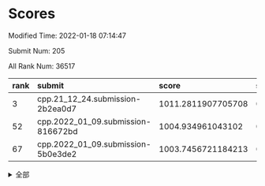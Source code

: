 # Scores

Modified Time: 2022-01-18 07:14:47

Submit Num: 205

All Rank Num: 36517

| rank |               submit               |       score        |       sigma        | pk_num |
| :--- | :--------------------------------- | :----------------- | :----------------- | :----- |
| 3    | cpp.21_12_24.submission-2b2ea0d7   | 1011.2811907705708 | 0.7703226160185674 | 717    |
| 52   | cpp.2022_01_09.submission-816672bd | 1004.934961043102  | 0.7202486640969805 | 712    |
| 67   | cpp.2022_01_09.submission-5b0e3de2 | 1003.7456721184213 | 0.7178727075654856 | 713    |


<details>
<summary>全部</summary>

| rank |                 submit                 |       score        |       sigma        | pk_num |
| :--- | :------------------------------------- | :----------------- | :----------------- | :----- |
| 1    | gobigger.level_3.submission_level_3_49 | 1011.5365369971616 | 0.7730632782232183 | 713    |
| 2    | gobigger.level_3.submission_level_3_16 | 1011.3261655742269 | 0.7887943085601501 | 713    |
| 3    | cpp.21_12_24.submission-2b2ea0d7       | 1011.2811907705708 | 0.7703226160185674 | 717    |
| 4    | gobigger.level_3.submission_level_3_13 | 1011.1662120575204 | 0.7733743489663925 | 713    |
| 5    | gobigger.level_3.submission_level_3_21 | 1011.1339475639398 | 0.7542339327848476 | 712    |
| 6    | gobigger.level_3.submission_level_3_10 | 1011.1174891225329 | 0.7745269062645925 | 715    |
| 7    | gobigger.level_3.submission_level_3_20 | 1011.0190079483078 | 0.7630641104602829 | 716    |
| 8    | gobigger.level_3.submission_level_3_43 | 1011.0084491101421 | 0.7777412199485622 | 712    |
| 9    | gobigger.level_3.submission_level_3_32 | 1010.9212461598948 | 0.7415964670593649 | 717    |
| 10   | gobigger.level_3.submission_level_3_47 | 1010.86654490124   | 0.7459135649210663 | 715    |
| 11   | gobigger.level_3.submission_level_3_45 | 1010.8254993759041 | 0.7805919343244803 | 710    |
| 12   | gobigger.level_3.submission_level_3_35 | 1010.7465964898395 | 0.7655397064137022 | 709    |
| 13   | gobigger.level_3.submission_level_3_18 | 1010.6445802727457 | 0.7791699972026981 | 712    |
| 14   | gobigger.level_3.submission_level_3_36 | 1010.5416423356797 | 0.7873203297157245 | 714    |
| 15   | gobigger.level_3.submission_level_3_12 | 1010.4733318700291 | 0.7589060287477908 | 717    |
| 16   | gobigger.level_3.submission_level_3_39 | 1010.3581873023007 | 0.7617777211998252 | 711    |
| 17   | gobigger.level_3.submission_level_3_4  | 1010.3463944608731 | 0.7675187839673905 | 714    |
| 18   | gobigger.level_3.submission_level_3_29 | 1010.3120760964266 | 0.7428418830804284 | 713    |
| 19   | gobigger.level_3.submission_level_3_0  | 1010.1092493380502 | 0.754272951244842  | 705    |
| 20   | gobigger.level_3.submission_level_3_8  | 1010.0716197274687 | 0.7757809965639595 | 713    |
| 21   | gobigger.level_3.submission_level_3_41 | 1010.0703681191941 | 0.7655995874680717 | 713    |
| 22   | gobigger.level_3.submission_level_3_9  | 1010.053691055425  | 0.7499348307808859 | 714    |
| 23   | gobigger.level_3.submission_level_3_33 | 1010.028603113423  | 0.7456223785931603 | 711    |
| 24   | gobigger.level_3.submission_level_3_44 | 1009.9531239582495 | 0.7841668079237633 | 710    |
| 25   | gobigger.level_3.submission_level_3_1  | 1009.8999994872872 | 0.7475966518837326 | 712    |
| 26   | gobigger.level_3.submission_level_3_24 | 1009.8509528295489 | 0.7687645051788662 | 714    |
| 27   | gobigger.level_3.submission_level_3_15 | 1009.835890591952  | 0.7579726758891292 | 715    |
| 28   | gobigger.level_3.submission_level_3_28 | 1009.7972614724944 | 0.7611047170125856 | 711    |
| 29   | gobigger.level_3.submission_level_3_38 | 1009.7079072665646 | 0.7633916563644869 | 707    |
| 30   | gobigger.level_3.submission_level_3_3  | 1009.6155508950154 | 0.7419117795323616 | 717    |
| 31   | gobigger.level_3.submission_level_3_31 | 1009.6152732171885 | 0.7720603284016224 | 711    |
| 32   | gobigger.level_3.submission_level_3_34 | 1009.6027551861049 | 0.7552393314608686 | 713    |
| 33   | gobigger.level_3.submission_level_3_17 | 1009.565163102504  | 0.7638302707047939 | 717    |
| 34   | gobigger.level_3.submission_level_3_30 | 1009.5000259709044 | 0.7520427221413932 | 714    |
| 35   | gobigger.level_3.submission_level_3_48 | 1009.353785642813  | 0.7709735263042657 | 712    |
| 36   | gobigger.level_3.submission_level_3_37 | 1009.3484332143008 | 0.7486474859701664 | 709    |
| 37   | gobigger.level_3.submission_level_3_27 | 1009.2473342313461 | 0.7647376463251673 | 711    |
| 38   | gobigger.level_3.submission_level_3_42 | 1009.2214543921966 | 0.7421617644116234 | 715    |
| 39   | gobigger.level_3.submission_level_3_5  | 1009.2018369311569 | 0.7514388972352679 | 713    |
| 40   | gobigger.level_3.submission_level_3_25 | 1008.944992557199  | 0.7664275270301094 | 707    |
| 41   | gobigger.level_3.submission_level_3_19 | 1008.9049711633801 | 0.7377396241663386 | 712    |
| 42   | gobigger.level_3.submission_level_3_40 | 1008.8130584809965 | 0.7855470267075091 | 717    |
| 43   | gobigger.level_3.submission_level_3_14 | 1008.7950998895128 | 0.7499055941891096 | 713    |
| 44   | gobigger.level_3.submission_level_3_7  | 1008.6632131588932 | 0.737493482507439  | 715    |
| 45   | gobigger.level_3.submission_level_3_11 | 1008.5242969611879 | 0.7465433515668187 | 712    |
| 46   | gobigger.level_3.submission_level_3_26 | 1008.4878044512083 | 0.744182010659682  | 711    |
| 47   | gobigger.level_3.submission_level_3_23 | 1008.3693293884003 | 0.7399142349558752 | 709    |
| 48   | gobigger.level_3.submission_level_3_6  | 1008.312979689971  | 0.7508408640928466 | 708    |
| 49   | gobigger.level_3.submission_level_3_2  | 1008.0491117463386 | 0.7373942798654782 | 714    |
| 50   | gobigger.level_3.submission_level_3_22 | 1007.9903140545567 | 0.741435320612613  | 711    |
| 51   | gobigger.level_3.submission_level_3_46 | 1007.8659363683265 | 0.7335804126206994 | 716    |
| 52   | cpp.2022_01_09.submission-816672bd     | 1004.934961043102  | 0.7202486640969805 | 712    |
| 53   | gobigger.level_1.submission_level_1_8  | 1004.7042370960577 | 0.7182060407341245 | 713    |
| 54   | gobigger.level_1.submission_level_1_24 | 1004.6144480307829 | 0.7177215072923462 | 712    |
| 55   | gobigger.level_1.submission_level_1_27 | 1004.5527825665808 | 0.7098892719343268 | 718    |
| 56   | gobigger.level_1.submission_level_1_48 | 1004.4981217915658 | 0.721359552751063  | 712    |
| 57   | gobigger.level_1.submission_level_1_47 | 1004.4361473980606 | 0.7245228574621815 | 710    |
| 58   | gobigger.level_1.submission_level_1_3  | 1004.4150135943964 | 0.7148872147698629 | 713    |
| 59   | gobigger.level_1.submission_level_1_20 | 1004.3565963516072 | 0.7165151250265138 | 714    |
| 60   | gobigger.level_1.submission_level_1_34 | 1004.2491573959638 | 0.72860572263039   | 709    |
| 61   | gobigger.level_1.submission_level_1_45 | 1004.1289403336416 | 0.7271324984509461 | 712    |
| 62   | gobigger.level_1.submission_level_1_41 | 1003.8443146803298 | 0.7084856218102035 | 715    |
| 63   | gobigger.level_1.submission_level_1_30 | 1003.8378430754605 | 0.7112682596497045 | 712    |
| 64   | gobigger.level_1.submission_level_1_14 | 1003.812469343781  | 0.7315420567859172 | 716    |
| 65   | gobigger.level_1.submission_level_1_44 | 1003.7944186881547 | 0.7019044676828267 | 711    |
| 66   | gobigger.level_1.submission_level_1_9  | 1003.7906500221806 | 0.7175313990486503 | 717    |
| 67   | cpp.2022_01_09.submission-5b0e3de2     | 1003.7456721184213 | 0.7178727075654856 | 713    |
| 68   | gobigger.level_1.submission_level_1_33 | 1003.7381001273807 | 0.7199231280376601 | 711    |
| 69   | gobigger.level_1.submission_level_1_13 | 1003.7023869204334 | 0.7107272996758922 | 717    |
| 70   | gobigger.level_1.submission_level_1_11 | 1003.6650111266279 | 0.7120472120809024 | 713    |
| 71   | gobigger.level_1.submission_level_1_42 | 1003.5596180121053 | 0.7091608193301938 | 716    |
| 72   | gobigger.level_1.submission_level_1_22 | 1003.5564918956977 | 0.7079833639476565 | 711    |
| 73   | gobigger.level_1.submission_level_1_4  | 1003.4905908796851 | 0.73501868034414   | 710    |
| 74   | gobigger.level_1.submission_level_1_0  | 1003.4749680746868 | 0.7035408202303823 | 713    |
| 75   | gobigger.level_1.submission_level_1_7  | 1003.4647794575255 | 0.7158482401872849 | 710    |
| 76   | gobigger.level_1.submission_level_1_15 | 1003.4418001814954 | 0.7144326368723447 | 710    |
| 77   | gobigger.level_1.submission_level_1_21 | 1003.3964747022611 | 0.7058250014404849 | 718    |
| 78   | gobigger.level_1.submission_level_1_40 | 1003.3357802516283 | 0.7078902154468119 | 713    |
| 79   | gobigger.level_1.submission_level_1_12 | 1003.2490556389578 | 0.7172400665270694 | 713    |
| 80   | gobigger.level_1.submission_level_1_31 | 1003.1917475012274 | 0.7120295563940449 | 718    |
| 81   | gobigger.level_1.submission_level_1_16 | 1003.1912153356697 | 0.729935886759291  | 709    |
| 82   | gobigger.level_1.submission_level_1_35 | 1003.1584504048586 | 0.7243515134034243 | 714    |
| 83   | gobigger.level_1.submission_level_1_6  | 1003.1191180801479 | 0.7186402410252133 | 719    |
| 84   | gobigger.level_1.submission_level_1_39 | 1003.1079688203039 | 0.7231679462037415 | 710    |
| 85   | gobigger.level_1.submission_level_1_1  | 1003.0632116095378 | 0.7159066276606624 | 714    |
| 86   | gobigger.level_1.submission_level_1_2  | 1003.0288479377083 | 0.7074394470302768 | 713    |
| 87   | gobigger.level_1.submission_level_1_23 | 1002.9883129213625 | 0.7157844390558323 | 713    |
| 88   | gobigger.level_1.submission_level_1_28 | 1002.9765734183707 | 0.7155434534885933 | 713    |
| 89   | gobigger.level_1.submission_level_1_43 | 1002.9704640685003 | 0.7029304538725992 | 716    |
| 90   | gobigger.level_1.submission_level_1_5  | 1002.8613320365644 | 0.7059195345581368 | 713    |
| 91   | gobigger.level_1.submission_level_1_18 | 1002.6957205654156 | 0.7232710154751616 | 710    |
| 92   | gobigger.level_1.submission_level_1_36 | 1002.6890908693491 | 0.701493983484657  | 710    |
| 93   | gobigger.level_1.submission_level_1_19 | 1002.5330705500654 | 0.7069253845178896 | 713    |
| 94   | gobigger.level_1.submission_level_1_49 | 1002.5306338171526 | 0.7125041026863245 | 707    |
| 95   | gobigger.level_1.submission_level_1_10 | 1002.5145576005591 | 0.6948353456813223 | 712    |
| 96   | gobigger.level_1.submission_level_1_25 | 1002.4925682224399 | 0.7173136837216177 | 710    |
| 97   | gobigger.level_1.submission_level_1_46 | 1002.4658032424472 | 0.7124425441974355 | 716    |
| 98   | gobigger.level_1.submission_level_1_37 | 1002.3863734536438 | 0.7186082406740824 | 716    |
| 99   | gobigger.level_1.submission_level_1_32 | 1002.2500527437204 | 0.7123706895205651 | 709    |
| 100  | gobigger.level_1.submission_level_1_38 | 1002.2281342440306 | 0.723300838695205  | 712    |
| 101  | gobigger.level_1.submission_level_1_26 | 1002.0595650850277 | 0.723256504754004  | 711    |
| 102  | gobigger.level_1.submission_level_1_17 | 1001.9653884726164 | 0.7033285515282583 | 714    |
| 103  | gobigger.level_1.submission_level_1_29 | 1001.5379393376604 | 0.7057089219020455 | 713    |
| 104  | gobigger.random.submission_random_9    | 997.4336627531665  | 0.7036866864587689 | 714    |
| 105  | gobigger.random.submission_random_30   | 997.1616659283557  | 0.7092480405881697 | 707    |
| 106  | gobigger.random.submission_random_31   | 997.0341929314311  | 0.7006454935432707 | 716    |
| 107  | gobigger.random.submission_random_23   | 996.9026079704573  | 0.6981177438078664 | 710    |
| 108  | gobigger.random.submission_random_36   | 996.8611485455162  | 0.6988879911975562 | 711    |
| 109  | gobigger.random.submission_random_10   | 996.8387218533959  | 0.7078697735261741 | 715    |
| 110  | gobigger.random.submission_random_35   | 996.8289144926858  | 0.7126886657318803 | 713    |
| 111  | gobigger.random.submission_random_33   | 996.5803242611041  | 0.7237544882791909 | 712    |
| 112  | gobigger.random.submission_random_2    | 996.53502731119    | 0.7145821909165914 | 717    |
| 113  | gobigger.random.submission_random_41   | 996.498395774832   | 0.7122048928206974 | 715    |
| 114  | gobigger.random.submission_random_11   | 996.345157225271   | 0.7051890305785042 | 716    |
| 115  | gobigger.random.submission_random_48   | 996.2631244406047  | 0.7187210639944408 | 715    |
| 116  | gobigger.random.submission_random_44   | 996.2501503589434  | 0.7126917919218523 | 713    |
| 117  | gobigger.random.submission_random_46   | 996.2237323523891  | 0.7134348439560877 | 710    |
| 118  | gobigger.random.submission_random_1    | 996.0917777193223  | 0.6967273066224009 | 708    |
| 119  | gobigger.random.submission_random_17   | 996.0266356041498  | 0.7035201182838552 | 709    |
| 120  | gobigger.random.submission_random_39   | 995.9893533416258  | 0.7099381609618057 | 716    |
| 121  | gobigger.random.submission_random_5    | 995.9885115692956  | 0.7167621074630024 | 715    |
| 122  | gobigger.random.submission_random_42   | 995.9389213910879  | 0.7128370939870136 | 709    |
| 123  | gobigger.random.submission_random_13   | 995.934227607178   | 0.7139751516635874 | 711    |
| 124  | gobigger.random.submission_random_19   | 995.9102165613062  | 0.7002776770654526 | 718    |
| 125  | gobigger.random.submission_random_7    | 995.8953602971894  | 0.7163269086969722 | 714    |
| 126  | gobigger.random.submission_random_0    | 995.8838316508528  | 0.7044862162582425 | 707    |
| 127  | gobigger.random.submission_random_47   | 995.8736511128911  | 0.7040347097279127 | 716    |
| 128  | gobigger.random.submission_random_22   | 995.8080241457     | 0.7022623415671697 | 719    |
| 129  | gobigger.random.submission_random_34   | 995.6870956036541  | 0.6962095928843918 | 714    |
| 130  | gobigger.random.submission_random_38   | 995.6632629720906  | 0.7291409455129575 | 710    |
| 131  | gobigger.random.submission_random_12   | 995.6482439442273  | 0.7044932644980461 | 712    |
| 132  | gobigger.random.submission_random_32   | 995.6096914222699  | 0.7146129836138303 | 706    |
| 133  | gobigger.random.submission_random_6    | 995.5981580987698  | 0.7144962793863404 | 713    |
| 134  | gobigger.random.submission_random_20   | 995.5827962564716  | 0.7041149135200557 | 709    |
| 135  | gobigger.random.submission_random_43   | 995.5729279863376  | 0.7120412009064979 | 714    |
| 136  | gobigger.random.submission_random_25   | 995.5710495939375  | 0.7105615913278882 | 709    |
| 137  | gobigger.random.submission_random_37   | 995.5689771951972  | 0.7003080449859563 | 710    |
| 138  | gobigger.random.submission_random_40   | 995.5649022591208  | 0.7008784998679036 | 708    |
| 139  | gobigger.random.submission_random_21   | 995.5560608877545  | 0.7172811458018621 | 713    |
| 140  | gobigger.random.submission_random_26   | 995.507237757557   | 0.7187859896597096 | 712    |
| 141  | gobigger.random.submission_random_45   | 995.4460731995819  | 0.7147219795474812 | 712    |
| 142  | gobigger.random.submission_random_15   | 995.4236964574922  | 0.7273769186510469 | 714    |
| 143  | gobigger.random.submission_random_3    | 995.4186974650196  | 0.7157474871656476 | 715    |
| 144  | gobigger.random.submission_random_24   | 995.389519123176   | 0.7184901633363893 | 716    |
| 145  | gobigger.random.submission_random_49   | 995.3358847118717  | 0.7017232469960324 | 717    |
| 146  | gobigger.random.submission_random_14   | 995.3198360416162  | 0.7149113673422693 | 710    |
| 147  | gobigger.random.submission_random_29   | 995.2294648095365  | 0.7089783886176944 | 709    |
| 148  | gobigger.random.submission_random_16   | 995.2008233887019  | 0.718602061056362  | 710    |
| 149  | gobigger.random.submission_random_27   | 995.1415193670641  | 0.7039792326669944 | 714    |
| 150  | gobigger.random.submission_random_28   | 995.0534796237199  | 0.7020726415894537 | 712    |
| 151  | gobigger.random.submission_random_8    | 994.8202106155737  | 0.7281201508717542 | 715    |
| 152  | gobigger.random.submission_random_4    | 994.8111942356688  | 0.7233010412489069 | 715    |
| 153  | gobigger.level_2.submission_level_2_45 | 994.4252000870795  | 0.7345079006125244 | 712    |
| 154  | gobigger.random.submission_random_18   | 994.3040075645205  | 0.69986458168366   | 711    |
| 155  | gobigger.level_2.submission_level_2_25 | 993.8904993740501  | 0.7348382193757163 | 709    |
| 156  | gobigger.level_2.submission_level_2_4  | 993.5659182152325  | 0.7302399948916756 | 712    |
| 157  | gobigger.level_2.submission_level_2_20 | 993.4979888988839  | 0.7227151081359983 | 716    |
| 158  | gobigger.level_2.submission_level_2_48 | 993.3745749024846  | 0.7301970338413466 | 714    |
| 159  | gobigger.level_2.submission_level_2_33 | 993.1661726217936  | 0.7230924184434684 | 713    |
| 160  | gobigger.level_2.submission_level_2_32 | 993.1431586650865  | 0.7513050681441287 | 710    |
| 161  | gobigger.level_2.submission_level_2_14 | 993.1025588553535  | 0.7233893018296732 | 717    |
| 162  | gobigger.level_2.submission_level_2_9  | 992.9315212054022  | 0.7385941001843244 | 711    |
| 163  | gobigger.level_2.submission_level_2_6  | 992.9294175535259  | 0.7401924528699618 | 710    |
| 164  | gobigger.level_2.submission_level_2_40 | 992.8455298308655  | 0.7275907810888553 | 713    |
| 165  | gobigger.level_2.submission_level_2_46 | 992.7704066845168  | 0.7511635283614524 | 715    |
| 166  | gobigger.level_2.submission_level_2_42 | 992.7388968009947  | 0.7385447851641452 | 716    |
| 167  | gobigger.level_2.submission_level_2_43 | 992.6438742045023  | 0.744628125072757  | 712    |
| 168  | gobigger.level_2.submission_level_2_3  | 992.5811641073097  | 0.7497250221164549 | 713    |
| 169  | gobigger.level_2.submission_level_2_41 | 992.5721785856214  | 0.7394184353785241 | 712    |
| 170  | gobigger.level_2.submission_level_2_26 | 992.5279671494928  | 0.7472319301063629 | 718    |
| 171  | gobigger.level_2.submission_level_2_22 | 992.499187602232   | 0.7306299652774056 | 712    |
| 172  | gobigger.level_2.submission_level_2_44 | 992.4630470264365  | 0.7258095040425929 | 719    |
| 173  | gobigger.level_2.submission_level_2_39 | 992.4277936528015  | 0.7369321682149617 | 712    |
| 174  | gobigger.level_2.submission_level_2_18 | 992.3489872424241  | 0.7270421508103578 | 712    |
| 175  | gobigger.level_2.submission_level_2_15 | 992.3317091016635  | 0.7467821434675418 | 712    |
| 176  | gobigger.level_2.submission_level_2_29 | 992.2721815358808  | 0.7366502116149913 | 712    |
| 177  | gobigger.level_2.submission_level_2_0  | 992.1557648208358  | 0.7435362050731503 | 710    |
| 178  | gobigger.level_2.submission_level_2_13 | 992.1478040190212  | 0.7359952508520803 | 712    |
| 179  | gobigger.level_2.submission_level_2_10 | 991.9940112351657  | 0.7582712554469913 | 709    |
| 180  | gobigger.level_2.submission_level_2_38 | 991.9596930667087  | 0.7437023594538907 | 713    |
| 181  | gobigger.level_2.submission_level_2_28 | 991.9087980639122  | 0.719092557794906  | 714    |
| 182  | gobigger.level_2.submission_level_2_2  | 991.7764041996851  | 0.7441728454899053 | 710    |
| 183  | gobigger.level_2.submission_level_2_11 | 991.7379031548068  | 0.7458568666401115 | 713    |
| 184  | gobigger.level_2.submission_level_2_7  | 991.7166473597443  | 0.7442303042426125 | 715    |
| 185  | gobigger.level_2.submission_level_2_27 | 991.6862726113116  | 0.760438979915102  | 710    |
| 186  | gobigger.level_2.submission_level_2_30 | 991.6633845725819  | 0.7451633709778385 | 706    |
| 187  | gobigger.level_2.submission_level_2_1  | 991.5867201988269  | 0.7437383849523246 | 711    |
| 188  | gobigger.level_2.submission_level_2_36 | 991.5272792354169  | 0.7501003218047483 | 717    |
| 189  | gobigger.level_2.submission_level_2_47 | 991.4994525600794  | 0.7332856164799075 | 713    |
| 190  | gobigger.level_2.submission_level_2_8  | 991.4760068115232  | 0.7677825494895832 | 711    |
| 191  | gobigger.level_2.submission_level_2_31 | 991.470544447173   | 0.7587623892121037 | 704    |
| 192  | gobigger.level_2.submission_level_2_37 | 991.4220621216438  | 0.7437656012746436 | 712    |
| 193  | gobigger.level_2.submission_level_2_16 | 991.3698901824201  | 0.7617428238053636 | 710    |
| 194  | gobigger.level_2.submission_level_2_5  | 991.3576184749155  | 0.7529477604676191 | 712    |
| 195  | gobigger.level_2.submission_level_2_34 | 991.1116612915841  | 0.7706554549107545 | 708    |
| 196  | gobigger.level_2.submission_level_2_12 | 991.039044046564   | 0.7525191791001681 | 712    |
| 197  | gobigger.level_2.submission_level_2_49 | 991.0112540671945  | 0.7665205556065326 | 716    |
| 198  | gobigger.level_2.submission_level_2_23 | 991.0005779427769  | 0.7544717658997864 | 711    |
| 199  | gobigger.level_2.submission_level_2_17 | 990.9678904165565  | 0.7592291114673436 | 711    |
| 200  | gobigger.level_2.submission_level_2_21 | 990.8652949608243  | 0.7700655877595978 | 716    |
| 201  | gobigger.level_2.submission_level_2_35 | 990.857121559268   | 0.7508464379253363 | 709    |
| 202  | gobigger.level_2.submission_level_2_24 | 990.6461045130362  | 0.7614509245753984 | 710    |
| 203  | gobigger.level_2.submission_level_2_19 | 990.2656861227051  | 0.745183020361008  | 706    |
| 204  | gobigger.none.submission_none_1        | 977.8349517149808  | 1.2860234196875175 | 712    |
| 205  | gobigger.none.submission_none_0        | 977.5272738774656  | 1.2557672528070887 | 716    |

</details>